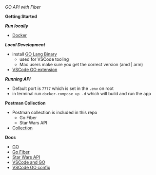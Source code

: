 *GO API with Fiber*

**Getting Started**

***Run locally***
  - [Docker](https://docs.docker.com/desktop/mac/install/)

***Local Development***
  - install [GO Lang Binary](https://go.dev/dl/)
    - used for VSCode tooling
    - Mac users make sure you get the correct version (amd | arm)
  - [VSCode GO extension](https://marketplace.visualstudio.com/items?itemName=golang.go)

***Running API***
  - Default port is `7777` which is set in the `.env` on root
  - in terminal run `docker-compose up -d` which will build and run the app

**Postman Collection**
  - Postman collection is included in this repo
    - Go Fiber
    - Star Wars API
  - [Collection]()

**Docs**
  - [GO](https://go.dev/)
  - [Go Fiber](https://docs.gofiber.io/)
  - [Star Wars API](https://swapi.dev/)
  - [VSCode and GO](https://code.visualstudio.com/docs/languages/go)
  - [VSCode GO config](https://docs.microsoft.com/en-us/azure/developer/go/configure-visual-studio-code)

